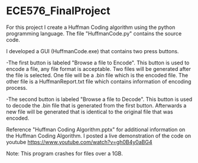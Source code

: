 # ECE576_FinalProject

For this project I create a Huffman Coding algorithm using the python programming language. The file "HuffmanCode.py" contains the source code.

I developed a GUI (HuffmanCode.exe) that contains two press buttons. 

-The first button is labeled "Browse a file to Encode". This button is used to encode a file, any file format is acceptable. Two files will be generated after the file is selected. One file will be a .bin file which is the encoded file. The other file is a HuffmanReport.txt file which contains information of encoding process.

-The second button is labeled "Browse a file to Decode". This button is used to decode the .bin file that is generated from the first button. Afterwards a new file will be generated that is identical to the original file that was encoded.  

Reference "Huffman Coding Algorithm.pptx" for additional information on the Huffman Coding Algorithm. I posted a live demonstration of the code on youtube https://www.youtube.com/watch?v=gh0B4y0aBG4

Note: This program crashes for files over a 1GB.
